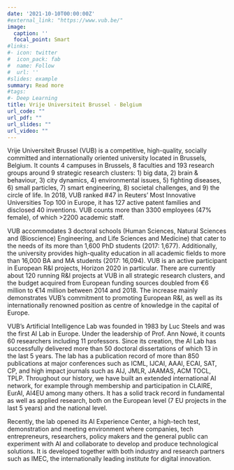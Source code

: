 ```yaml
---
date: '2021-10-10T00:00:00Z'
#external_link: "https://www.vub.be/"
image:
  caption: ''
  focal_point: Smart
#links:
#- icon: twitter
#  icon_pack: fab
#  name: Follow
#  url: ''
#slides: example
summary: Read more
#tags:
#- Deep Learning
title: Vrije Universiteit Brussel - Belgium
url_code: ""
url_pdf: ""
url_slides: ""
url_video: ""
---
```


Vrije Universiteit Brussel (VUB) is a competitive, high-quality, socially committed and internationally oriented university located in Brussels, Belgium. It counts 4 campuses in Brussels, 8 faculties and 193 research groups around 9 strategic research clusters: 1) big data, 2) brain & behaviour, 3) city dynamics, 4) environmental issues, 5) fighting diseases, 6) small particles, 7) smart engineering, 8) societal challenges, and 9) the circle of life. In 2018, VUB ranked #47 in Reuters’ Most Innovative Universities Top 100 in Europe, it has 127 active patent families and disclosed 40 inventions. VUB counts more than 3300 employees (47% female), of which >2200 academic staff.

VUB accommodates 3 doctoral schools (Human Sciences, Natural Sciences and (Bioscience) Engineering, and Life Sciences and Medicine) that cater to the needs of its more than 1,600 PhD students (2017: 1,677). Additionally, the university provides high-quality education in all academic fields to more than 16,000 BA and MA students (2017: 16,094). VUB is an active participant in European R&I projects, Horizon 2020 in particular. There are currently about 120 running R&I projects at VUB in all strategic research clusters, and the budget acquired from European funding sources doubled from €6 million to €14 million between 2014 and 2018. The increase mainly demonstrates VUB’s commitment to promoting European R&I, as well as its internationally renowned position as centre of knowledge in the capital of Europe.

VUB’s Artificial Intelligence Lab was founded in 1983 by Luc Steels and was the first AI Lab in Europe. Under the leadership of Prof. Ann Nowé, it counts 60 researchers including 11 professors. Since its creation, the AI Lab has successfully delivered more than 50 doctoral dissertations of which 13 in the last 5 years. The lab has a publication record of more than 850 publications at major conferences such as ICML, IJCAI, AAAI, ECAI, SAT, CP, and high impact journals such as AIJ, JMLR, JAAMAS, ACM TOCL, TPLP. Throughout our history, we have built an extended international AI network, for example through membership and participation in CLAIRE, EurAI, AI4EU among many others. It has a solid track record in fundamental as well as applied research, both on the European level (7 EU projects in the last 5 years) and the national level.

Recently, the lab opened its AI Experience Center, a high-tech test, demonstration and meeting environment where companies, tech entrepreneurs, researchers, policy makers and the general public can experiment with AI and collaborate to develop and produce technological solutions. It is developed together with both industry and research partners such as IMEC, the internationally leading institute for digital innovation.
